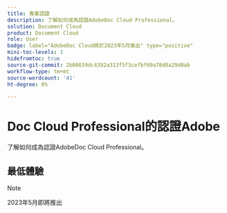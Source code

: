 ```yaml
---
title: 專業認證
description: 了解如何成為認證AdobeDoc Cloud Professional。
solution: Document Cloud
product: Document Cloud
role: User
badge: label="AdobeDoc Cloud將於2023年5月推出" type="positive"
mini-toc-levels: 1
hidefromtoc: true
source-git-commit: 2b08639dc4392a313f5f3cefbf69a78d8a29d0ab
workflow-type: tm+mt
source-wordcount: '41'
ht-degree: 0%

---
```


# Doc Cloud Professional的認證Adobe

了解如何成為認證AdobeDoc Cloud Professional。

## 最低體驗

>[!NOTE]
>
>2023年5月即將推出

